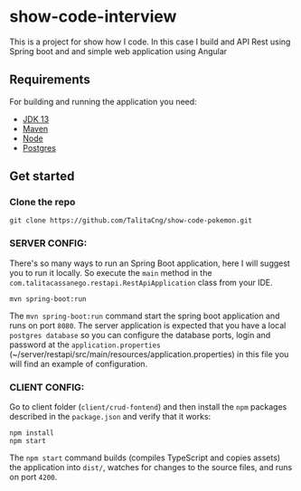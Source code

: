 # show-code-interview

This is a project for show how I code. In this case I build and API Rest using Spring boot and and simple web application using Angular

## Requirements

For building and running the application you need:

- [JDK 13](https://www.oracle.com/java/technologies/javase-jdk13-downloads.html)
- [Maven](https://maven.apache.org)
- [Node](https://nodejs.org/en/)
- [Postgres](https://www.postgresql.org/)

## Get started

### Clone the repo

```shell
git clone https://github.com/TalitaCng/show-code-pokemon.git
```

### SERVER CONFIG: 
There's so many ways to run an Spring Boot application, here I will suggest you to run it locally. So execute the `main` method in the `com.talitacassanego.restapi.RestApiApplication` class from your IDE.

```shell
mvn spring-boot:run
```
The `mvn spring-boot:run` command start the spring boot application and runs on port `8080`.
The server application is expected that you have a local `postgres database` so you can configure the database ports, login and password at the `application.properties` (~/server/restapi/src/main/resources/application.properties) in this file you will find an example of configuration.

### CLIENT CONFIG: 
Go to client folder (`client/crud-fontend`) and then install the `npm` packages described in the `package.json` and verify that it works:
```shell
npm install
npm start
```
The `npm start` command builds (compiles TypeScript and copies assets) the application into `dist/`, watches for changes to the source files, and runs on port `4200`.
